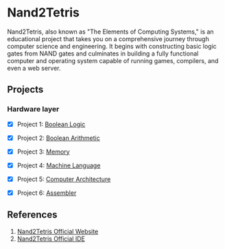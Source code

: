 # Nand2Tetris

Nand2Tetris, also known as "The Elements of Computing Systems," is an educational project that takes you on a comprehensive journey through computer science and engineering. It begins with constructing basic logic gates from NAND gates and culminates in building a fully functional computer and operating system capable of running games, compilers, and even a web server.



## Projects
### Hardware layer
- [x] Project 1: [Boolean Logic](https://github.com/Ze-hs/Nand2Tetris/tree/main/Project%201)

- [x] Project 2: [Boolean Arithmetic](https://github.com/Ze-hs/Nand2Tetris/tree/main/Project%202)
   
- [x] Project 3: [Memory](https://github.com/Ze-hs/Nand2Tetris/tree/main/Project%203)
   
- [x] Project 4: [Machine Language](https://github.com/Ze-hs/Nand2Tetris/tree/main/Project%204)
   
- [x] Project 5: [Computer Architecture](https://github.com/Ze-hs/Nand2Tetris/tree/main/Project%205)
   
- [x] Project 6: [Assembler](https://github.com/Ze-hs/Nand2Tetris/tree/main/Project%206)



## References
1. [Nand2Tetris Official Website](https://www.nand2tetris.org/) 
2. [Nand2Tetris Official IDE](https://nand2tetris.github.io/web-ide/chip/) 
